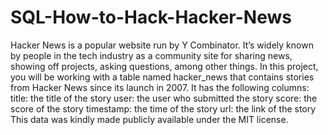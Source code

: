 # SQL-How-to-Hack-Hacker-News
Hacker News is a popular website run by Y Combinator. It’s widely known by people in the tech industry as a community site for sharing news, showing off projects, asking questions, among other things.  In this project, you will be working with a table named hacker_news that contains stories from Hacker News since its launch in 2007. It has the following columns:  title: the title of the story user: the user who submitted the story score: the score of the story timestamp: the time of the story url: the link of the story This data was kindly made publicly available under the MIT license.
